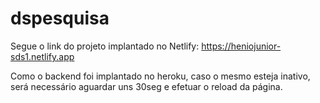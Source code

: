# dspesquisa
Segue o link do projeto implantado no Netlify: https://heniojunior-sds1.netlify.app

Como o backend foi implantado no heroku, caso o mesmo esteja inativo, será necessário aguardar uns 30seg e efetuar o reload da página.
